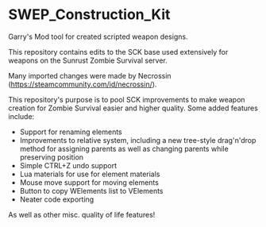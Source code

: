 # SWEP_Construction_Kit
Garry's Mod tool for created scripted weapon designs.

This repository contains edits to the SCK base used extensively for weapons on the Sunrust Zombie Survival server.

Many imported changes were made by Necrossin (https://steamcommunity.com/id/necrossin/).

This repository's purpose is to pool SCK improvements to make weapon creation for Zombie Survival easier and higher quality.
Some added features include:
* Support for renaming elements
* Improvements to relative system, including a new tree-style drag'n'drop method for assigning parents as well as changing parents while preserving position
* Simple CTRL+Z undo support
* Lua materials for use for element materials
* Mouse move support for moving elements
* Button to copy WElements list to VElements
* Neater code exporting

As well as other misc. quality of life features!
